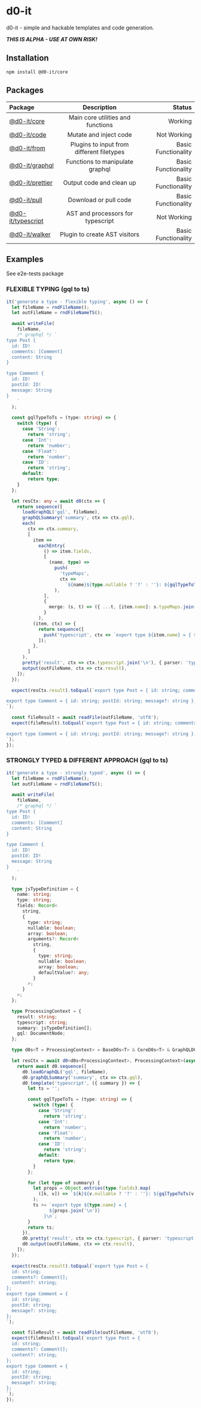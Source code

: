 # d0-it

d0-it - simple and hackable templates and code generation.

**_THIS IS ALPHA - USE AT OWN RISK!_**

## Installation

`npm install @d0-it/core`

## Packages

| Package                                            |                Description                |              Status |
| :------------------------------------------------- | :---------------------------------------: | ------------------: |
| [@d0-it/core](packages/core/README.md)             |     Main core utilities and functions     |             Working |
| [@d0-it/code](packages/code/README.md)             |          Mutate and inject code           |         Not Working |
| [@d0-it/from](packages/from/README.md)             | Plugins to input from different filetypes | Basic Functionality |
| [@d0-it/graphql](packages/graphql/README.md)       |      Functions to manipulate graphql      | Basic Functionality |
| [@d0-it/prettier](packages/prettier/README.md)     |         Output code and clean up          | Basic Functionality |
| [@d0-it/pull](packages/pull/README.md)             |           Download or pull code           | Basic Functionality |
| [@d0-it/typescript](packages/typescript/README.md) |     AST and processors for typescript     |         Not Working |
| [@d0-it/walker](packages/walker/README.md)         |       Plugin to create AST visitors       | Basic Functionality |

## Examples

See e2e-tests package

### FLEXIBLE TYPING (gql to ts)

```typescript
it('generate a type - flexible typing', async () => {
  let fileName = rndFileName();
  let outFileName = rndFileNameTS();

  await writeFile(
    fileName,
    /* graphql */ `
type Post {
  id: ID!
  comments: [Comment]
  content: String
}

type Comment {
  id: ID!
  postId: ID!
  message: String
}
    `
  );

  const gqlTypeToTs = (type: string) => {
    switch (type) {
      case 'String':
        return 'string';
      case 'Int':
        return 'number';
      case 'Float':
        return 'number';
      case 'ID':
        return 'string';
      default:
        return type;
    }
  };

  let resCtx: any = await d0(ctx => {
    return sequence([
      loadGraphQL('gql', fileName),
      graphQLSummary('summary', ctx => ctx.gql),
      each(
        ctx => ctx.summary,
        [
          item =>
            eachEntry(
              () => item.fields,
              [
                (name, type) =>
                  push(
                    'typeMaps',
                    ctx =>
                      `${name}${type.nullable ? '?' : ''}: ${gqlTypeToTs(type.type)}${type.array ? '[]' : ''}`
                  ),
              ],
              {
                merge: (s, t) => ({ ...t, [item.name]: s.typeMaps.join(';\n') }),
              }
            ),
          (item, ctx) => {
            return sequence([
              push('typescript', ctx => `export type ${item.name} = { ${ctx[item.name]} };\n`),
            ]);
          },
        ]
      ),
      pretty('result', ctx => ctx.typescript.join('\n'), { parser: 'typescript', filepath: '1.ts' }),
      output(outFileName, ctx => ctx.result),
    ]);
  });

  expect(resCtx.result).toEqual(`export type Post = { id: string; comments?: Comment[]; content?: string };

export type Comment = { id: string; postId: string; message?: string };
`);

  const fileResult = await readFile(outFileName, 'utf8');
  expect(fileResult).toEqual(`export type Post = { id: string; comments?: Comment[]; content?: string };

export type Comment = { id: string; postId: string; message?: string };
`);
});
```

### STRONGLY TYPED & DIFFERENT APPROACH (gql to ts)

```typescript
it('generate a type - strongly typed', async () => {
  let fileName = rndFileName();
  let outFileName = rndFileNameTS();

  await writeFile(
    fileName,
    /* graphql */ `
type Post {
  id: ID!
  comments: [Comment]
  content: String
}

type Comment {
  id: ID!
  postId: ID!
  message: String
}
    `
  );

  type jsTypeDefinition = {
    name: string;
    type: string;
    fields: Record<
      string,
      {
        type: string;
        nullable: boolean;
        array: boolean;
        arguments?: Record<
          string,
          {
            type: string;
            nullable: boolean;
            array: boolean;
            defaultValue?: any;
          }
        >;
      }
    >;
  };

  type ProcessingContext = {
    result: string;
    typescript: string;
    summary: jsTypeDefinition[];
    gql: DocumentNode;
  };

  type d0s<T = ProcessingContext> = BaseD0s<T> & CoreD0s<T> & GraphQLD0s<T> & PrettyD0s<T>;

  let resCtx = await d0<d0s<ProcessingContext>, ProcessingContext>(async (ctx, d0) => {
    return await d0.sequence([
      d0.loadGraphQL('gql', fileName),
      d0.graphQLSummary('summary', ctx => ctx.gql),
      d0.template('typescript', ({ summary }) => {
        let ts = '';

        const gqlTypeToTs = (type: string) => {
          switch (type) {
            case 'String':
              return 'string';
            case 'Int':
              return 'number';
            case 'Float':
              return 'number';
            case 'ID':
              return 'string';
            default:
              return type;
          }
        };

        for (let type of summary) {
          let props = Object.entries(type.fields).map(
            ([k, v]) => `${k}${v.nullable ? '?' : ''}: ${gqlTypeToTs(v.type)}${v.array ? '[]' : ''};`
          );
          ts += `export type ${type.name} = {
                ${props.join('\n')}
              }\n`;
        }
        return ts;
      }),
      d0.pretty('result', ctx => ctx.typescript, { parser: 'typescript', filepath: '1.ts' }),
      d0.output(outFileName, ctx => ctx.result),
    ]);
  });

  expect(resCtx.result).toEqual(`export type Post = {
  id: string;
  comments?: Comment[];
  content?: string;
};
export type Comment = {
  id: string;
  postId: string;
  message?: string;
};
`);

  const fileResult = await readFile(outFileName, 'utf8');
  expect(fileResult).toEqual(`export type Post = {
  id: string;
  comments?: Comment[];
  content?: string;
};
export type Comment = {
  id: string;
  postId: string;
  message?: string;
};
`);
});
```
